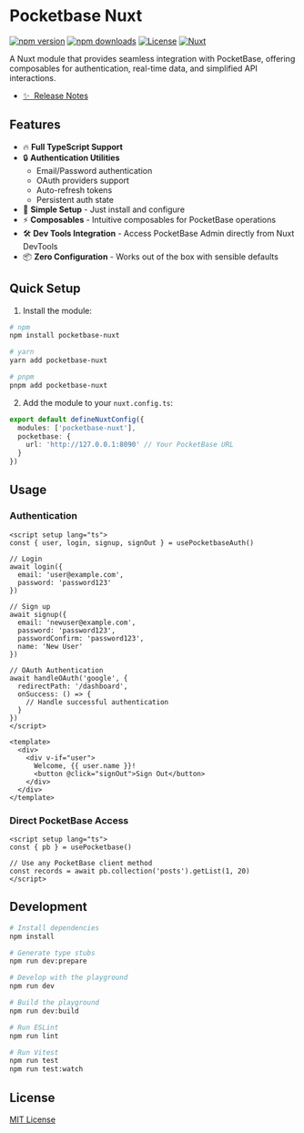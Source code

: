 <!--
Get your module up and running quickly.

Find and replace all on all files (CMD+SHIFT+F):
- Name: My Module
- Package name: pocketbase-nuxt
- Description: My new Nuxt module
-->

# Pocketbase Nuxt

[![npm version][npm-version-src]][npm-version-href]
[![npm downloads][npm-downloads-src]][npm-downloads-href]
[![License][license-src]][license-href]
[![Nuxt][nuxt-src]][nuxt-href]

A Nuxt module that provides seamless integration with PocketBase, offering composables for authentication, real-time data, and simplified API interactions.

- [✨ &nbsp;Release Notes](/CHANGELOG.md)
  <!-- - [🏀 Online playground](https://stackblitz.com/github/fayazara/pocketbase-nuxt?file=playground%2Fapp.vue) -->
  <!-- - [📖 &nbsp;Documentation](https://example.com) -->

## Features

- 🔥 **Full TypeScript Support**
- 🔒 **Authentication Utilities**
  - Email/Password authentication
  - OAuth providers support
  - Auto-refresh tokens
  - Persistent auth state
- 🎯 **Simple Setup** - Just install and configure
- ⚡️ **Composables** - Intuitive composables for PocketBase operations
- 🛠 **Dev Tools Integration** - Access PocketBase Admin directly from Nuxt DevTools
- 📦 **Zero Configuration** - Works out of the box with sensible defaults

## Quick Setup

1. Install the module:

```bash
# npm
npm install pocketbase-nuxt

# yarn
yarn add pocketbase-nuxt

# pnpm
pnpm add pocketbase-nuxt
```

2. Add the module to your `nuxt.config.ts`:

```ts
export default defineNuxtConfig({
  modules: ['pocketbase-nuxt'],
  pocketbase: {
    url: 'http://127.0.0.1:8090' // Your PocketBase URL
  }
})
```

## Usage

### Authentication

```vue
<script setup lang="ts">
const { user, login, signup, signOut } = usePocketbaseAuth()

// Login
await login({
  email: 'user@example.com',
  password: 'password123'
})

// Sign up
await signup({
  email: 'newuser@example.com',
  password: 'password123',
  passwordConfirm: 'password123',
  name: 'New User'
})

// OAuth Authentication
await handleOAuth('google', {
  redirectPath: '/dashboard',
  onSuccess: () => {
    // Handle successful authentication
  }
})
</script>

<template>
  <div>
    <div v-if="user">
      Welcome, {{ user.name }}!
      <button @click="signOut">Sign Out</button>
    </div>
  </div>
</template>
```

### Direct PocketBase Access

```vue
<script setup lang="ts">
const { pb } = usePocketbase()

// Use any PocketBase client method
const records = await pb.collection('posts').getList(1, 20)
</script>
```


## Development

```bash
# Install dependencies
npm install

# Generate type stubs
npm run dev:prepare

# Develop with the playground
npm run dev

# Build the playground
npm run dev:build

# Run ESLint
npm run lint

# Run Vitest
npm run test
npm run test:watch
```

## License

[MIT License](./LICENSE)

<!-- Badges -->

[npm-version-src]: https://img.shields.io/npm/v/pocketbase-nuxt/latest.svg?style=flat&colorA=020420&colorB=00DC82
[npm-version-href]: https://npmjs.com/package/pocketbase-nuxt
[npm-downloads-src]: https://img.shields.io/npm/dm/pocketbase-nuxt.svg?style=flat&colorA=020420&colorB=00DC82
[npm-downloads-href]: https://npm.chart.dev/pocketbase-nuxt
[license-src]: https://img.shields.io/npm/l/pocketbase-nuxt.svg?style=flat&colorA=020420&colorB=00DC82
[license-href]: https://npmjs.com/package/pocketbase-nuxt
[nuxt-src]: https://img.shields.io/badge/Nuxt-020420?logo=nuxt.js
[nuxt-href]: https://nuxt.com
